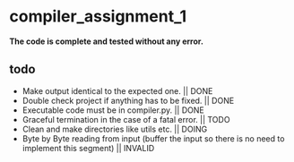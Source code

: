 # compiler_assignment_1
**The code is complete and tested without any error.**

## todo
  * Make output identical to the expected one. || DONE
  * Double check project if anything has to be fixed. || DONE
  * Executable code must be in compiler.py. || DONE
  * Graceful termination in the case of a fatal error. || TODO
  * Clean and make directories like utils etc. || DOING
  * Byte by Byte reading from input (buffer the input so there is no need to implement this segment) || INVALID
